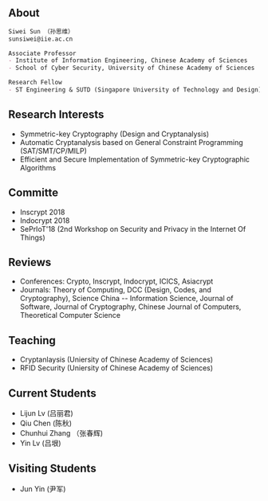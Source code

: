 ## About
```markdown
Siwei Sun （孙思维）
sunsiwei@iie.ac.cn

Associate Professor
- Institute of Information Engineering, Chinese Academy of Sciences
- School of Cyber Security, University of Chinese Academy of Sciences

Research Fellow
- ST Engineering & SUTD (Singapore University of Technology and Design)
```

## Research Interests
- Symmetric-key Cryptography (Design and Cryptanalysis)
- Automatic Cryptanalysis based on General Constraint Programming (SAT/SMT/CP/MILP)
- Efficient and Secure Implementation of Symmetric-key Cryptographic Algorithms

## Committe 
- Inscrypt 2018
- Indocrypt 2018
- SePrIoT'18 (2nd Workshop on Security and Privacy in the Internet Of Things)

## Reviews
- Conferences: Crypto, Inscrypt, Indocrypt, ICICS, Asiacrypt
- Journals: Theory of Computing, DCC (Design, Codes, and Cryptography), Science China -- Information Science, Journal of Software, Journal of Cryptography, Chinese Journal of Computers, Theoretical Computer Science

## Teaching
- Cryptanlaysis (Uniersity of Chinese Academy of Sciences)
- RFID Security (Uniersity of Chinese Academy of Sciences)

## Current Students
- Lijun Lv (吕丽君)
- Qiu Chen (陈秋)
- Chunhui Zhang （张春辉)
- Yin Lv (吕垠)

## Visiting Students
- Jun Yin (尹军)

